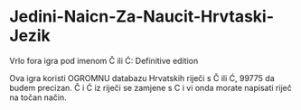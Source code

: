 # Jedini-Naicn-Za-Naucit-Hrvtaski-Jezik
Vrlo fora igra pod imenom Č ili Ć: Definitive edition

Ova igra koristi OGROMNU databazu Hrvatskih riječi s Č ili Ć, 99775 da budem precizan.
Č i Ć iz riječi se zamjene s C i vi onda morate napisati riječ na točan način.


